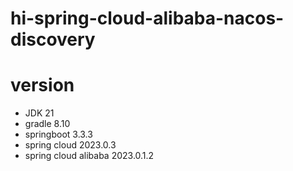 # hi-spring-cloud-alibaba-nacos-discovery


# version
- JDK 21
- gradle 8.10
- springboot 3.3.3
- spring cloud 2023.0.3
- spring cloud alibaba 2023.0.1.2

